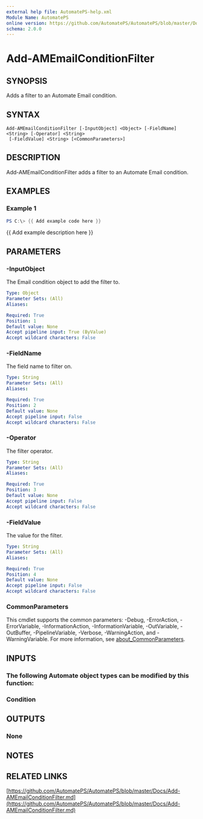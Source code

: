 ```yaml
---
external help file: AutomatePS-help.xml
Module Name: AutomatePS
online version: https://github.com/AutomatePS/AutomatePS/blob/master/Docs/Add-AMEmailConditionFilter.md
schema: 2.0.0
---
```


# Add-AMEmailConditionFilter

## SYNOPSIS
Adds a filter to an Automate Email condition.

## SYNTAX

```
Add-AMEmailConditionFilter [-InputObject] <Object> [-FieldName] <String> [-Operator] <String>
 [-FieldValue] <String> [<CommonParameters>]
```

## DESCRIPTION
Add-AMEmailConditionFilter adds a filter to an Automate Email condition.

## EXAMPLES

### Example 1
```powershell
PS C:\> {{ Add example code here }}
```

{{ Add example description here }}

## PARAMETERS

### -InputObject
The Email condition object to add the filter to.

```yaml
Type: Object
Parameter Sets: (All)
Aliases:

Required: True
Position: 1
Default value: None
Accept pipeline input: True (ByValue)
Accept wildcard characters: False
```

### -FieldName
The field name to filter on.

```yaml
Type: String
Parameter Sets: (All)
Aliases:

Required: True
Position: 2
Default value: None
Accept pipeline input: False
Accept wildcard characters: False
```

### -Operator
The filter operator.

```yaml
Type: String
Parameter Sets: (All)
Aliases:

Required: True
Position: 3
Default value: None
Accept pipeline input: False
Accept wildcard characters: False
```

### -FieldValue
The value for the filter.

```yaml
Type: String
Parameter Sets: (All)
Aliases:

Required: True
Position: 4
Default value: None
Accept pipeline input: False
Accept wildcard characters: False
```

### CommonParameters
This cmdlet supports the common parameters: -Debug, -ErrorAction, -ErrorVariable, -InformationAction, -InformationVariable, -OutVariable, -OutBuffer, -PipelineVariable, -Verbose, -WarningAction, and -WarningVariable. For more information, see [about_CommonParameters](http://go.microsoft.com/fwlink/?LinkID=113216).

## INPUTS

### The following Automate object types can be modified by this function:
### Condition
## OUTPUTS

### None
## NOTES

## RELATED LINKS

[https://github.com/AutomatePS/AutomatePS/blob/master/Docs/Add-AMEmailConditionFilter.md](https://github.com/AutomatePS/AutomatePS/blob/master/Docs/Add-AMEmailConditionFilter.md)

